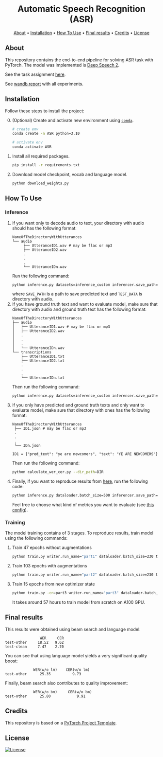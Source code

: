 <h1 align="center">Automatic Speech Recognition (ASR)</h1>

<p align="center">
  <a href="#about">About</a> •
  <a href="#installation">Installation</a> •
  <a href="#how-to-use">How To Use</a> •
   <a href="#final-results">Final results</a> •
  <a href="#credits">Credits</a> •
  <a href="#license">License</a>
</p>

## About

This repository contains the end-to-end pipeline for solving ASR task with PyTorch. The model was implemented is [Deep Speech 2](https://arxiv.org/pdf/1512.02595).

See the task assignment [here](https://github.com/markovka17/dla/tree/2024/hw1_asr).

See [wandb report](https://wandb.ai/free001style/ASR/reports/Report-of-ASR--Vmlldzo5NDc2NDAw) with all experiments.

## Installation

Follow these steps to install the project:

0. (Optional) Create and activate new environment
   using [`conda`](https://conda.io/projects/conda/en/latest/user-guide/getting-started.html).

   ```bash
   # create env
   conda create -n ASR python=3.10

   # activate env
   conda activate ASR
   ```

1. Install all required packages.

   ```bash
   pip install -r requirements.txt
   ```
2. Download model checkpoint, vocab and language model.

   ```bash
   python download_weights.py
   ```

## How To Use

### Inference

1) If you want only to decode audio to text, your directory with audio should has the following format:
   ```
   NameOfTheDirectoryWithUtterances
   └── audio
        ├── UtteranceID1.wav # may be flac or mp3
        ├── UtteranceID2.wav
        .
        .
        .
        └── UtteranceIDn.wav
   ```
   Run the following command:
   ```bash
   python inference.py datasets=inference_custom inferencer.save_path=SAVE_PATH datasets.test.audio_dir=TEST_DATA/audio
   ```
   where `SAVE_PATH` is a path to save predicted text and `TEST_DATA` is directory with audio.
2) If you have ground truth text and want to evaluate model, make sure that directory with audio and ground truth text has the following format:
   ```
   NameOfTheDirectoryWithUtterances
   ├── audio
   │   ├── UtteranceID1.wav # may be flac or mp3
   │   ├── UtteranceID2.wav
   │   .
   │   .
   │   .
   │   └── UtteranceIDn.wav
   └── transcriptions
       ├── UtteranceID1.txt
       ├── UtteranceID2.txt
       .
       .
       .
       └── UtteranceIDn.txt
   ```
   Then run the following command:
   ```bash
   python inference.py datasets=inference_custom inferencer.save_path=SAVE_PATH datasets.test.audio_dir=TEST_DATA/audio datasets.test.transcription_dir=TEST_DATA/transcriptions
   ```
3) If you only have predicted and ground truth texts and only want to evaluate model, make sure that directory with ones has the following format:
   ```
   NameOfTheDirectoryWithUtterances
    ├── ID1.json # may be flac or mp3
    .
    .
    .
    └── IDn.json

   ID1 = {"pred_text": "ye are newcomers", "text": "YE ARE NEWCOMERS"}
   ```
   Then run the following command:
   ```bash
   python calculate_wer_cer.py --dir_path=DIR
   ```
4) Finally, if you want to reproduce results from [here](#final-results), run the following code:
   ```bash
   python inference.py dataloader.batch_size=500 inferencer.save_path=SAVE_PATH datasets.test.part="test-other"
   ```
   Feel free to choose what kind of metrics you want to evaluate (see [this config](src/configs/metrics/inference.yaml)).

### Training

The model training contains of 3 stages. To reproduce results, train model using the following commands:

1. Train 47 epochs without augmentations

   ```bash
   python train.py writer.run_name="part1" dataloader.batch_size=230 transforms=example_only_instance trainer.early_stop=47
   ```

2. Train 103 epochs with augmentations

   ```bash
   python train.py writer.run_name="part2" dataloader.batch_size=230 trainer.resume_from=part1/model_best.pth datasets.val.part=test-other
   ```

3. Train 15 epochs from new optimizer state

   ```bash
   python train.py -cn=part3 writer.run_name="part3" dataloader.batch_size=230 datasets.val.part=test-other
   ```

   It takes around 57 hours to train model from scratch on A100 GPU.

## Final results

This results were obtained using beam search and language model:

```angular2html
                WER     CER
test-other     18.52   9.62
test-clean     7.47    2.70
```

You can see that using language model yields a very significant quality boost:

```angular2html
             WER(w/o lm)    CER(w/o lm)
test-other      25.35          9.73
```

Finally, beam search also contributes to quality improvement:

```angular2html
             WER(w/o bm)     CER(w/o bm)
test-other      25.80            9.91
```

## Credits

This repository is based on a [PyTorch Project Template](https://github.com/Blinorot/pytorch_project_template).

## License

[![License](https://img.shields.io/badge/license-MIT-blue.svg)](LICENSE)
